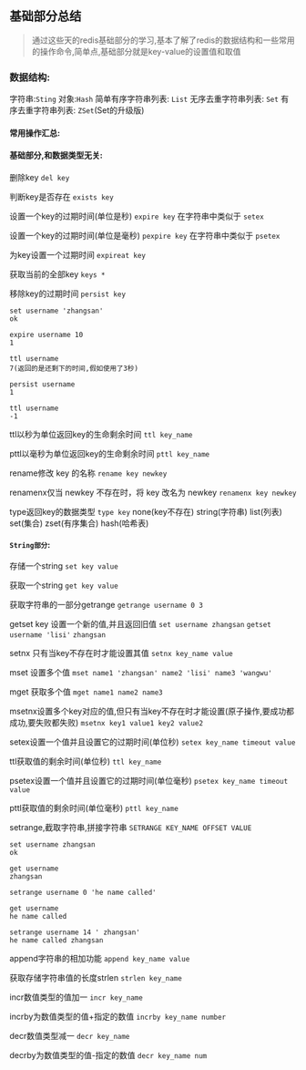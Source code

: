## 基础部分总结
> 通过这些天的redis基础部分的学习,基本了解了redis的数据结构和一些常用的操作命令,简单点,基础部分就是key-value的设置值和取值

### 数据结构:
字符串:`Sting`
对象:`Hash`
简单有序字符串列表: `List`
无序去重字符串列表: `Set`
有序去重字符串列表: `ZSet`(Set的升级版)

#### 常用操作汇总:

#### 基础部分,和数据类型无关:

删除key
`del key`

判断key是否存在
`exists key`

设置一个key的过期时间(单位是秒)
`expire key` 在字符串中类似于 `setex`

设置一个key的过期时间(单位是毫秒)
`pexpire key` 在字符串中类似于 `psetex`

为key设置一个过期时间
`expireat key`

获取当前的全部key
`keys *`

移除key的过期时间
`persist key`

```redis
set username 'zhangsan'
ok

expire username 10
1

ttl username
7(返回的是还剩下的时间,假如使用了3秒)

persist username
1

ttl username
-1

```

ttl以秒为单位返回key的生命剩余时间
`ttl key_name`

pttl以毫秒为单位返回key的生命剩余时间
`pttl key_name`

rename修改 key 的名称
`rename key newkey`

renamenx仅当 newkey 不存在时，将 key 改名为 newkey
`renamenx key newkey`

type返回key的数据类型
`type key`
none(key不存在) string(字符串) list(列表) set(集合) zset(有序集合) hash(哈希表)

#### `String部分`:

存储一个string
`set key value`

获取一个string
`get key value`

获取字符串的一部分getrange
`getrange username 0 3`

getset key 设置一个新的值,并且返回旧值
`set username zhangsan`
`getset username 'lisi'`
`zhangsan`

setnx 只有当key不存在时才能设置其值
`setnx key_name value`

mset 设置多个值
`mset name1 'zhangsan' name2 'lisi' name3 'wangwu'`

mget 获取多个值
`mget name1 name2 name3`

msetnx设置多个key对应的值,但只有当key不存在时才能设置(原子操作,要成功都成功,要失败都失败)
`msetnx key1 value1 key2 value2`

setex设置一个值并且设置它的过期时间(单位秒)
`setex key_name timeout value`

ttl获取值的剩余时间(单位秒)
`ttl key_name`

psetex设置一个值并且设置它的过期时间(单位毫秒)
`psetex key_name timeout value`

pttl获取值的剩余时间(单位毫秒)
`pttl key_name`

setrange,截取字符串,拼接字符串
`SETRANGE KEY_NAME OFFSET VALUE`
```redis
set username zhangsan
ok

get username
zhangsan

setrange username 0 'he name called'

get username
he name called

setrange username 14 ' zhangsan'
he name called zhangsan

```

append字符串的相加功能
`append key_name value`


获取存储字符串值的长度strlen
`strlen key_name`

incr数值类型的值加一
`incr key_name`

incrby为数值类型的值+指定的数值
`incrby key_name number`

decr数值类型减一
`decr key_name`

decrby为数值类型的值-指定的数值
`decr key_name num`





